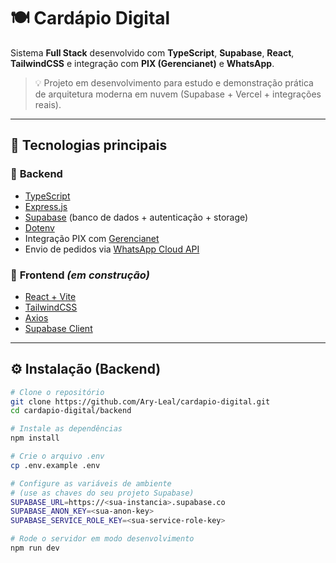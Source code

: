 # 🍽️ Cardápio Digital

Sistema **Full Stack** desenvolvido com **TypeScript**, **Supabase**, **React**, **TailwindCSS** e integração com **PIX (Gerencianet)** e **WhatsApp**.

> 💡 Projeto em desenvolvimento para estudo e demonstração prática de arquitetura moderna em nuvem (Supabase + Vercel + integrações reais).

---

## 🚀 Tecnologias principais

### 🧱 **Backend**
- [TypeScript](https://www.typescriptlang.org/)
- [Express.js](https://expressjs.com/)
- [Supabase](https://supabase.com/) (banco de dados + autenticação + storage)
- [Dotenv](https://www.npmjs.com/package/dotenv)
- Integração PIX com [Gerencianet](https://gerencianet.com.br/)
- Envio de pedidos via [WhatsApp Cloud API](https://developers.facebook.com/docs/whatsapp/)

### 🎨 **Frontend** *(em construção)*
- [React + Vite](https://vitejs.dev/)
- [TailwindCSS](https://tailwindcss.com/)
- [Axios](https://axios-http.com/)
- [Supabase Client](https://supabase.com/docs/reference/javascript/start)

---

## ⚙️ Instalação (Backend)

```bash
# Clone o repositório
git clone https://github.com/Ary-Leal/cardapio-digital.git
cd cardapio-digital/backend

# Instale as dependências
npm install

# Crie o arquivo .env
cp .env.example .env

# Configure as variáveis de ambiente
# (use as chaves do seu projeto Supabase)
SUPABASE_URL=https://<sua-instancia>.supabase.co
SUPABASE_ANON_KEY=<sua-anon-key>
SUPABASE_SERVICE_ROLE_KEY=<sua-service-role-key>

# Rode o servidor em modo desenvolvimento
npm run dev
